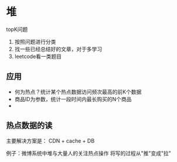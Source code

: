 # 堆

topK问题
1. 按照问题进行分类
2. 找一些已经总结好的文章，对于多学习
3. leetcode看一类题目

## 应用
- 何为热点？统计某个热点数据访问频次最高的前K个数据
- 商品ID为参数，统计一段时间内最长购买的N个商品
- 

## 热点数据的读
主要解决方案是： CDN + cache + DB

例子：微博系统中堆与大量人的关注热点操作
将写的过程从"推"变成"拉"